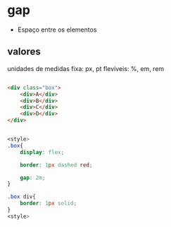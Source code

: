 # gap

- Espaço entre os elementos

## valores 

unidades de medidas
fixa: px, pt
flevíveis: %, em, rem

```HTML

<div class="box">
    <div>A</div>
    <div>B</div>
    <div>C</div>
    <div>D</div>
</div>

```

```CSS

<style>
.box{
    display: flex;

    border: 1px dashed red;

    gap: 2m;
}

.box div{
    border: 1px solid;
}
<style>